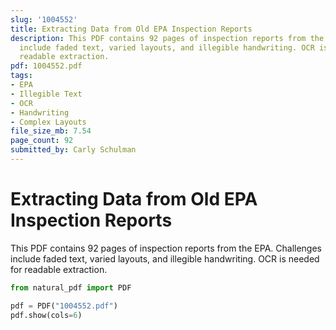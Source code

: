 ```yaml
---
slug: '1004552'
title: Extracting Data from Old EPA Inspection Reports
description: This PDF contains 92 pages of inspection reports from the EPA. Challenges
  include faded text, varied layouts, and illegible handwriting. OCR is needed for
  readable extraction.
pdf: 1004552.pdf
tags:
- EPA
- Illegible Text
- OCR
- Handwriting
- Complex Layouts
file_size_mb: 7.54
page_count: 92
submitted_by: Carly Schulman
---
```

# Extracting Data from Old EPA Inspection Reports

This PDF contains 92 pages of inspection reports from the EPA. Challenges include faded text, varied layouts, and illegible handwriting. OCR is needed for readable extraction.

```python
from natural_pdf import PDF

pdf = PDF("1004552.pdf")
pdf.show(cols=6)
```